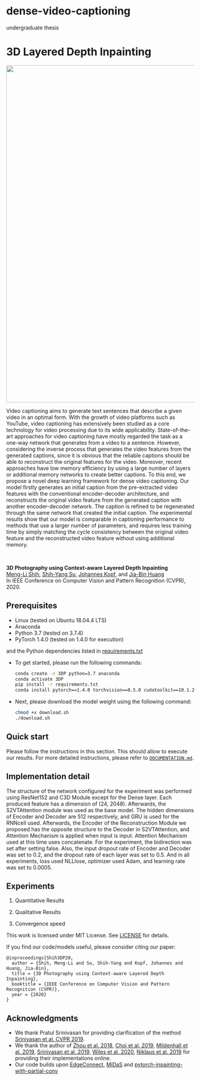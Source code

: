 # dense-video-captioning
undergraduate thesis


# 3D Layered Depth Inpainting


<p align='center'>
<img src='https://drive.google.com/file/d/1HuyofXWv7-e08aOp6zAoGWxOmGqxSIQd/view?usp=sharing' width='900'/>
</p>

Video captioning aims to generate text sentences that describe a given video in an optimal form. With the growth of video platforms such as YouTube, video captioning has extensively been studied as a core technology for video processing due to its wide applicability. State-of-the-art approaches for video captioning have mostly regarded the task as a one-way network that generates from a video to a sentence. However, considering the inverse process that generates the video features from the generated captions, since it is obvious that the reliable captions should be able to reconstruct the original features for the video. Moreover, recent approaches have low memory efficiency by using a large number of layers or additional memory networks to create better captions. To this end, we propose a novel deep learning framework for dense video captioning. Our model firstly generates an initial caption from the pre-extracted video features with the conventional encoder-decoder architecture, and reconstructs the original video feature from the generated caption with another encoder-decoder network. The caption is refined to be regenerated through the same network that created the initial caption. The experimental results show that our model is comparable in captioning performance to methods that use a larger number of parameters, and requires less training time by simply matching the cycle consistency between the original video feature and the reconstructed video feature without using additional memory.

<br/>

**3D Photography using Context-aware Layered Depth Inpainting**
<br/>
[Meng-Li Shih](https://shihmengli.github.io/), 
[Shih-Yang Su](https://lemonatsu.github.io/), 
[Johannes Kopf](https://johanneskopf.de/), and
[Jia-Bin Huang](https://filebox.ece.vt.edu/~jbhuang/)
<br/>
In IEEE Conference on Computer Vision and Pattern Recognition (CVPR), 2020.


## Prerequisites

- Linux (tested on Ubuntu 18.04.4 LTS)
- Anaconda
- Python 3.7 (tested on 3.7.4)
- PyTorch 1.4.0 (tested on 1.4.0 for execution)

and the Python dependencies listed in [requirements.txt](requirements.txt)
- To get started, please run the following commands:
    ```bash
    conda create -n 3DP python=3.7 anaconda
    conda activate 3DP
    pip install -r requirements.txt
    conda install pytorch==1.4.0 torchvision==0.5.0 cudatoolkit==10.1.243 -c pytorch
    ```
- Next, please download the model weight using the following command:
    ```bash
    chmod +x download.sh
    ./download.sh
    ```    

## Quick start
Please follow the instructions in this section. 
This should allow to execute our results.
For more detailed instructions, please refer to [`DOCUMENTATION.md`](DOCUMENTATION.md).


## Implementation detail

The structure of the network configured for the experiment was performed using ResNet152 and C3D Module except for the Dense layer. Each produced feature has a dimension of (24, 2048). Afterwards, the S2VTAttention module was used as the base model. The hidden dimensions of Encoder and Decoder are 512 respectively, and GRU is used for the RNNcell used. Afterwards, the Encoder of the Reconstruction Module we proposed has the opposite structure to the Decoder in S2VTAttention, and Attention Mechanism is applied when input is input. Attention Mechanism used at this time uses concatenate. For the experiment, the bidirection was set after setting false. Also, the input dropout rate of Encoder and Decoder was set to 0.2, and the dropout rate of each layer was set to 0.5. And in all experiments, loss used NLLlose, optimizer used Adam, and learning rate was set to 0.0005.



## Experiments
1. Quantitative Results



2. Qualitative Results



3. Convergence speed



This work is licensed under MIT License. See [LICENSE](LICENSE) for details. 

If you find our code/models useful, please consider citing our paper:
```
@inproceedings{Shih3DP20,
  author = {Shih, Meng-Li and Su, Shih-Yang and Kopf, Johannes and Huang, Jia-Bin},
  title = {3D Photography using Context-aware Layered Depth Inpainting},
  booktitle = {IEEE Conference on Computer Vision and Pattern Recognition (CVPR)},
  year = {2020}
}
```

## Acknowledgments
- We thank Pratul Srinivasan for providing clarification of the method [Srinivasan et al. CVPR 2019](https://people.eecs.berkeley.edu/~pratul/publication/mpi_extrapolation/).
- We thank the author of [Zhou et al. 2018](https://people.eecs.berkeley.edu/~tinghuiz/projects/mpi/), [Choi et al. 2019](https://github.com/NVlabs/extreme-view-synth/), [Mildenhall et al. 2019](https://github.com/Fyusion/LLFF), [Srinivasan et al. 2019](https://github.com/google-research/google-research/tree/ac9b04e1dbdac468fda53e798a326fe9124e49fe/mpi_extrapolation), [Wiles et al. 2020](http://www.robots.ox.ac.uk/~ow/synsin.html), [Niklaus et al. 2019](https://github.com/sniklaus/3d-ken-burns) for providing their implementations online.
- Our code builds upon [EdgeConnect](https://github.com/knazeri/edge-connect), [MiDaS](https://github.com/intel-isl/MiDaS.git) and [pytorch-inpainting-with-partial-conv](https://github.com/naoto0804/pytorch-inpainting-with-partial-conv)
